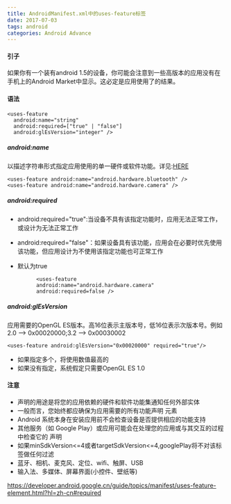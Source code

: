 ```yaml
---
title: AndroidManifest.xml中的uses-feature标签
date: 2017-07-03
tags: android
categories: Android Advance
---
```


#### 引子 ####

如果你有一个装有android 1.5的设备，你可能会注意到一些高版本的应用没有在手机上的Android Market中显示。这必定是应用使用了<uses-feature>的结果。


#### 语法 ####
	
	<uses-feature
	  android:name="string"
	  android:required=["true" | "false"]
	  android:glEsVersion="integer" />

##### android:name #####

以描述字符串形式指定应用使用的单一硬件或软件功能。详见:[HERE](https://developer.android.google.cn/guide/topics/manifest/uses-feature-element.html?hl=zh-cn#features-reference)
	
	<uses-feature android:name="android.hardware.bluetooth" />
	<uses-feature android:name="android.hardware.camera" />

##### android:required #####

- android:required="true":当设备不具有该指定功能时，应用无法正常工作，或设计为无法正常工作
- android:required="false"：如果设备具有该功能，应用会在必要时优先使用该功能，但应用设计为不使用该指定功能也可正常工作
- 默认为true

	 		<uses-feature 
	        android:name="android.hardware.camera"
	        android:required=false />

##### android:glEsVersion #####

应用需要的OpenGL ES版本。高16位表示主版本号，低16位表示次版本号。例如2.0 --> 0x00020000;3.2 --> 0x00030002

	<uses-feature android:glEsVersion="0x00020000" required="true"/>

- 如果指定多个，将使用数值最高的
- 如果没有指定，系统假定只需要OpenGL ES 1.0
 
#### 注意 ####

- <uses-feature> 声明的用途是将您的应用依赖的硬件和软件功能集通知任何外部实体
- 一般而言，您始终都应确保为应用需要的所有功能声明 <uses-feature> 元素
- Android 系统本身在安装应用前不会检查设备是否提供相应的功能支持
- 其他服务（如 Google Play）或应用可能会在处理您的应用或与其交互的过程中检查它的 <uses-feature> 声明
- 如果minSdkVersion<=4或者targetSdkVersion<=4,googlePlay将不对该标签做任何过滤
- 蓝牙、相机、麦克风、定位、wifi、触屏、USB
- 输入法、多媒体、屏幕界面(小控件、壁纸等)






https://developer.android.google.cn/guide/topics/manifest/uses-feature-element.html?hl=zh-cn#required
